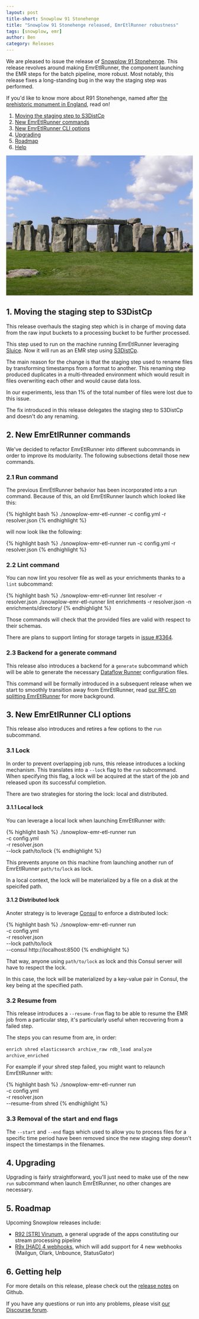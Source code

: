 ```yaml
---
layout: post
title-short: Snowplow 91 Stonehenge
title: "Snowplow 91 Stonehenge released, EmrEtlRunner robustness"
tags: [snowplow, emr]
author: Ben
category: Releases
---
```


We are pleased to issue the release of [Snowplow 91 Stonehenge][snowplow-release]. This release
revolves around making EmrEtlRunner, the component launching the EMR steps for the batch pipeline,
more robust. Most notably, this release fixes a long-standing bug in the way the staging step was
performed.

If you'd like to know more about R91 Stonehenge, named after
[the prehistoric monument in England][stonehenge], read on!

1. [Moving the staging step to S3DistCp](/blog/2017/08/10/snowplow-r91-stonehenge-released-emr-etl-runner-robustness#staging)
2. [New EmrEtlRunner commands](/blog/2017/08/10/snowplow-r91-stonehenge-released-emr-etl-runner-robustness#commands)
3. [New EmrEtlRunner CLI options](/blog/2017/08/10/snowplow-r91-stonehenge-released-emr-etl-runner-robustness#cli-options)
4. [Upgrading](/blog/2017/08/10/snowplow-r91-stonehenge-released-emr-etl-runner-robustness#upgrading)
5. [Roadmap](/blog/2017/08/10/snowplow-r91-stonehenge-released-emr-etl-runner-robustness#roadmap)
6. [Help](/blog/2017/08/10/snowplow-r91-stonehenge-released-emr-etl-runner-robustness#help)

![stonehenge][stonehenge-img]

<!--more-->

<h2 id="staging">1. Moving the staging step to S3DistCp</h2>

This release overhauls the staging step which is in charge of moving data from the raw input buckets
to a processing bucket to be further processed.

This step used to run on the machine running EmrEtlRunner leveraging [Sluice][sluice]. Now it will
run as an EMR step using [S3DistCp][s3-dist-cp].

The main reason for the change is that the staging step used to rename files by transforming
timestamps from a format to another. This renaming step produced duplicates in a multi-threaded
environment which would result in files overwriting each other and would cause data loss.

In our experiments, less than 1% of the total number of files were lost due to this issue.

The fix introduced in this release delegates the staging step to S3DistCp and doesn't do any
renaming.

<h2 id="commands">2. New EmrEtlRunner commands</h2>

We've decided to refactor EmrEtlRunner into different subcommands in order to improve its
modularity. The following subsections detail those new commands.

<h3 id="run">2.1 Run command</h3>

The previous EmrEtlRunner behavior has been incorporated into a run command. Because of this, an
old EmrEtlRunner launch which looked like this:

{% highlight bash %}
./snowplow-emr-etl-runner -c config.yml -r resolver.json
{% endhighlight %}

will now look like the following:

{% highlight bash %}
./snowplow-emr-etl-runner run -c config.yml -r resolver.json
{% endhighlight %}

<h3 id="lint">2.2 Lint command</h3>

You can now lint you resolver file as well as your enrichments thanks to a `lint` subcommand:

{% highlight bash %}
./snowplow-emr-etl-runner lint resolver    -r resolver.json
./snowplow-emr-etl-runner lint enrichments -r resolver.json -n enrichments/directory/
{% endhighlight %}

Those commands will check that the provided files are valid with respect to their schemas.

There are plans to support linting for storage targets in [issue #3364][i3364].

<h3 id="generate">2.3 Backend for a generate command</h3>

This release also introduces a backend for a `generate` subcommand which will be able to
generate the necessary [Dataflow Runner][df-runner] configuration files.

This command will be formally introduced in a subsequent release when we start to smoothly
transition away from EmrEtlRunner, read [our RFC on splitting EmrEtlRunner][eer-rfc] for more
background.

<h2 id="cli-options">3. New EmrEtlRunner CLI options</h2>

This release also introduces and retires a few options to the `run` subcommand.

<h3 id="lock">3.1 Lock</h3>

In order to prevent overlapping job runs, this release introduces a locking mechanism. This
translates into a `--lock` flag to the `run` subcommand. When specifying this flag, a lock will
be acquired at the start of the job and released upon its successful completion.

There are two strategies for storing the lock: local and distributed.

<h4 id="local-lock">3.1.1 Local lock</h4>

You can leverage a local lock when launching EmrEtlRunner with:

{% highlight bash %}
./snowplow-emr-etl-runner run \
  -c     config.yml \
  -r     resolver.json \
  --lock path/to/lock
{% endhighlight %}

This prevents anyone on this machine from launching another run of EmrEtlRunner `path/to/lock` as
lock.

In a local context, the lock will be materialized by a file on a disk at the speicifed path.

<h4 id="distributed-lock">3.1.2 Distributed lock</h4>

Anoter strategy is to leverage [Consul][consul] to enforce a distributed lock:

{% highlight bash %}
./snowplow-emr-etl-runner run \
  -c       config.yml \
  -r       resolver.json \
  --lock   path/to/lock \
  --consul http://localhost:8500
{% endhighlight %}

That way, anyone using `path/to/lock` as lock and this Consul server will have to respect the lock.

In this case, the lock will be materialized by a key-value pair in Consul, the key being at the
specified path.

<h3 id="resume-from">3.2 Resume from</h3>

This release introduces a `--resume-from` flag to be able to resume the EMR job from a particular
step, it's particularly useful when recovering from a failed step.

The steps you can resume from are, in order:

`enrich shred elasticsearch archive_raw rdb_load analyze archive_enriched`

For example if your shred step failed, you might want to relaunch EmrEtlRunner with:

{% highlight bash %}
./snowplow-emr-etl-runner run \
  -c            config.yml \
  -r            resolver.json \
  --resume-from shred
{% endhighlight %}

<h3 id="start-end">3.3 Removal of the start and end flags</h3>

The `--start` and `--end` flags which used to allow you to process files for a specific time period
have been removed since the new staging step doesn't inspect the timestamps in the filenames.

<h2 id="upgrading">4. Upgrading</h2>

Upgrading is fairly straightforward, you'll just need to make use of the new `run` subcommand when
launch EmrEtlRunner, no other changes are necessary.

<h2 id="roadmap">5. Roadmap</h2>

Upcoming Snowplow releases include:

* [R92 [STR] Virunum][r92], a general upgrade of the apps constituting our stream processing
pipeline
* [R9x [HAD] 4 webhooks][r9x-webhooks], which will add support for 4 new webhooks (Mailgun, Olark, Unbounce, StatusGator)

<h2 id="help">6. Getting help</h2>

For more details on this release, please check out the [release notes][snowplow-release] on Github.

If you have any questions or run into any problems, please visit [our Discourse forum][discourse].

[snowplow-release]: https://github.com/snowplow/snowplow/releases/r91-stonehenge

[stonehenge]: https://en.wikipedia.org/wiki/Stonehenge
[stonehenge-img]: /assets/img/blog/2017/08/stonehenge.jpg

[sluice]: https://github.com/snowplow/sluice
[df-runner]: https://github.com/snowplow/dataflow-runner

[eer-rfc]: http://discourse.snowplowanalytics.com/t/splitting-emretlrunner-into-snowplowctl-and-dataflow-runner/350
[discourse]: http://discourse.snowplowanalytics.com/

[i3364]: https://github.com/snowplow/snowplow/issues/3364

[r92]: https://github.com/snowplow/snowplow/milestone/135
[r9x-webhooks]: https://github.com/snowplow/snowplow/milestone/129

[s3-dist-cp]: http://docs.aws.amazon.com/emr/latest/ReleaseGuide/UsingEMR_s3distcp.html
[consul]: https://www.consul.io
